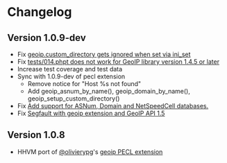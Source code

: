 # Changelog

## Version 1.0.9-dev

* Fix [geoip.custom_directory gets ignored when set via ini_set](https://bugs.php.net/bug.php?id=61607)
* Fix [tests/014.phpt does not work for GeoIP library version 1.4.5 or later](https://bugs.php.net/bug.php?id=61834)
* Increase test coverage and test data
* Sync with 1.0.9-dev of pecl extension
  - Remove notice for "Host %s not found"
  - Add geoip_asnum_by_name(), geoip_domain_by_name(), geoip_setup_custom_directory()
* Fix [Add support for ASNum, Domain and NetSpeedCell databases.](https://bugs.php.net/bug.php?id=67121)
* Fix [Segfault with geoip extension and GeoIP API 1.5](https://bugs.php.net/bug.php?id=64692)

## Version 1.0.8

* HHVM port of [@olivierypg][]'s [geoip PECL extension](http://pecl.php.net/package/geoip)

[@olivierypg]: https://github.com/olivierypg
[@robocoder]: https://github.com/robocoder
